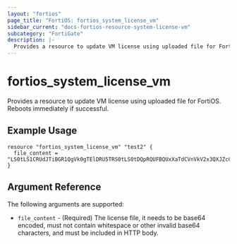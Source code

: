 ```yaml
---
layout: "fortios"
page_title: "FortiOS: fortios_system_license_vm"
sidebar_current: "docs-fortios-resource-system-license-vm"
subcategory: "FortiGate"
description: |-
  Provides a resource to update VM license using uploaded file for FortiOS. Reboots immediately if successful.
---
```


# fortios_system_license_vm
Provides a resource to update VM license using uploaded file for FortiOS. Reboots immediately if successful.

## Example Usage
```hcl
resource "fortios_system_license_vm" "test2" {
  file_content = "LS0tLS1CRUdJTiBGR1QgVk0gTElDRU5TRS0tLS0tDQpRQUFBQUxXaTdCVnVkV2x3QXJZcC92S2J2Yk5zME5YNWluUW9sVldmcFoxWldJQi9pL2g4c01oR0psWWc5Vkl1DQorSlBJRis1aFphMWwyNm9yNHdiEQE3RnJDeVZnQUFBQWhxWjliWHFLK1hGN2o3dnB3WTB6QXRTaTdOMVM1ZWNxDQpWYmRRREZyYklUdnRvUWNyRU1jV0ltQzFqWWs5dmVoeGlYTG1OV0MwN25BSitYTTJFNmh2b29DMjE1YUwxK2wrDQovUHl5M0VLVnNTNjJDT2hMZHc3UndXajB3V3RqMmZiWg0KLS0tLS1FTkQgRkdUIFZNIExJQ0VOU0UtLS0tLQ0K"
}
```

## Argument Reference
The following arguments are supported:

* `file_content` - (Required) The license file, it needs to be base64 encoded, must not contain whitespace or other invalid base64 characters, and must be included in HTTP body.


